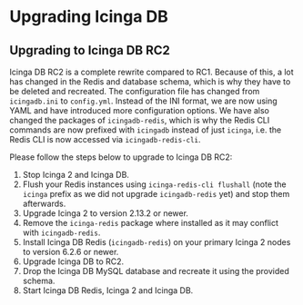 # Upgrading Icinga DB

## Upgrading to Icinga DB RC2

Icinga DB RC2 is a complete rewrite compared to RC1. Because of this, a lot has changed in the Redis and database
schema, which is why they have to be deleted and recreated. The configuration file has changed from `icingadb.ini`
to `config.yml`. Instead of the INI format, we are now using YAML and have introduced more configuration options. We
have also changed the packages of `icingadb-redis`, which is why the Redis CLI commands are now prefixed with `icingadb`
instead of just `icinga`, i.e. the Redis CLI is now accessed via `icingadb-redis-cli`.

Please follow the steps below to upgrade to Icinga DB RC2:

1. Stop Icinga 2 and Icinga DB.
2. Flush your Redis instances using `icinga-redis-cli flushall` (note the `icinga` prefix as we did not
   upgrade `icingadb-redis` yet) and stop them afterwards.
3. Upgrade Icinga 2 to version 2.13.2 or newer.
4. Remove the `icinga-redis` package where installed as it may conflict with `icingadb-redis`.
5. Install Icinga DB Redis (`icingadb-redis`) on your primary Icinga 2 nodes to version 6.2.6 or newer.
6. Upgrade Icinga DB to RC2.
7. Drop the Icinga DB MySQL database and recreate it using the provided schema.
8. Start Icinga DB Redis, Icinga 2 and Icinga DB.
